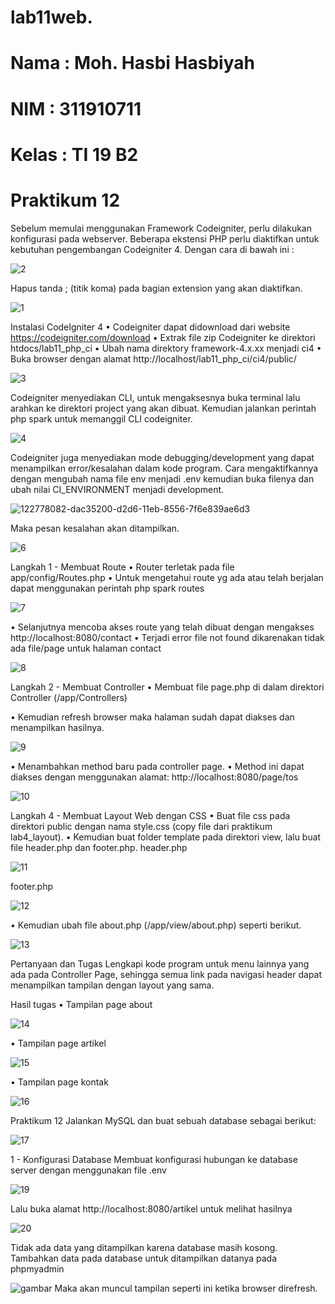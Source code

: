 # lab11web.

# Nama : Moh. Hasbi Hasbiyah
# NIM : 311910711
# Kelas : TI 19 B2

# Praktikum 12


Sebelum memulai menggunakan Framework Codeigniter, perlu dilakukan konfigurasi pada webserver. Beberapa ekstensi PHP perlu diaktifkan untuk kebutuhan pengembangan Codeigniter 4. Dengan cara di bawah ini : 

![2](https://user-images.githubusercontent.com/81578584/122822528-630e1b00-d308-11eb-8221-aaeba046a73a.png)


Hapus tanda ; (titik koma) pada bagian extension yang akan diaktifkan.

![1](https://user-images.githubusercontent.com/81578584/122822630-83d67080-d308-11eb-91e0-4a193ae47fce.png)


Instalasi CodeIgniter 4 • Codeigniter dapat didownload dari website https://codeigniter.com/download • Extrak file zip Codeigniter ke direktori htdocs/lab11_php_ci • Ubah nama direktory framework-4.x.xx menjadi ci4 • Buka browser dengan alamat http://localhost/lab11_php_ci/ci4/public/

![3](https://user-images.githubusercontent.com/81578584/122822792-c009d100-d308-11eb-8b4b-610557f5c590.png)


Codeigniter menyediakan CLI, untuk mengaksesnya buka terminal lalu arahkan ke direktori project yang akan dibuat. Kemudian jalankan perintah php spark untuk memanggil CLI codeigniter.

![4](https://user-images.githubusercontent.com/81578584/122823080-1e36b400-d309-11eb-9bc9-55c96e58f60c.png)


Codeigniter juga menyediakan mode debugging/development yang dapat menampilkan error/kesalahan dalam kode program. Cara mengaktifkannya dengan mengubah nama file env menjadi .env kemudian buka filenya dan ubah nilai CI_ENVIRONMENT menjadi development.

![122778082-dac35200-d2d6-11eb-8556-7f6e839ae6d3](https://user-images.githubusercontent.com/81578584/122823215-458d8100-d309-11eb-8d54-fcff7d119415.png)


Maka pesan kesalahan akan ditampilkan.

![6](https://user-images.githubusercontent.com/81578584/122823311-63f37c80-d309-11eb-9993-dd87c72e17da.png)


Langkah 1 - Membuat Route • Router terletak pada file app/config/Routes.php • Untuk mengetahui route yg ada atau telah berjalan dapat menggunakan perintah php spark routes

![7](https://user-images.githubusercontent.com/81578584/122823386-7f5e8780-d309-11eb-8473-10d197425c20.png)


• Selanjutnya mencoba akses route yang telah dibuat dengan mengakses http://localhost:8080/contact • Terjadi error file not found dikarenakan tidak ada file/page untuk halaman contact

![8](https://user-images.githubusercontent.com/81578584/122823565-b9c82480-d309-11eb-9ce4-8a67ccf86f82.png)


Langkah 2 - Membuat Controller • Membuat file page.php di dalam direktori Controller (/app/Controllers)

• Kemudian refresh browser maka halaman sudah dapat diakses dan menampilkan hasilnya.

![9](https://user-images.githubusercontent.com/81578584/122823709-e5e3a580-d309-11eb-9468-36e53ac5f4db.png)


• Menambahkan method baru pada controller page. • Method ini dapat diakses dengan menggunakan alamat: http://localhost:8080/page/tos

![10](https://user-images.githubusercontent.com/81578584/122823806-001d8380-d30a-11eb-8b54-eb5991e2644c.png)


Langkah 4 - Membuat Layout Web dengan CSS • Buat file css pada direktori public dengan nama style.css (copy file dari praktikum lab4_layout). • Kemudian buat folder template pada direktori view, lalu buat file header.php dan footer.php. header.php

![11](https://user-images.githubusercontent.com/81578584/122823926-2511f680-d30a-11eb-861b-058752c23bf1.png)

footer.php

![12](https://user-images.githubusercontent.com/81578584/122823991-3bb84d80-d30a-11eb-88b3-58915733e7ef.png)


• Kemudian ubah file about.php (/app/view/about.php) seperti berikut.

![13](https://user-images.githubusercontent.com/81578584/122824059-538fd180-d30a-11eb-906c-b9d916b149e0.png)


Pertanyaan dan Tugas Lengkapi kode program untuk menu lainnya yang ada pada Controller Page, sehingga semua link pada navigasi header dapat menampilkan tampilan dengan layout yang sama.

Hasil tugas • Tampilan page about

![14](https://user-images.githubusercontent.com/81578584/122824138-71f5cd00-d30a-11eb-9f70-80a6edaeb638.png)


• Tampilan page artikel

![15](https://user-images.githubusercontent.com/81578584/122824193-88038d80-d30a-11eb-82fb-9995197d93ea.png)


• Tampilan page kontak

![16](https://user-images.githubusercontent.com/81578584/122824251-9e114e00-d30a-11eb-8c62-ac6cb0222295.png)


Praktikum 12 Jalankan MySQL dan buat sebuah database sebagai berikut:

![17](https://user-images.githubusercontent.com/81578584/122824347-b7b29580-d30a-11eb-8af1-b87593fcb6b3.png)


1 - Konfigurasi Database Membuat konfigurasi hubungan ke database server dengan menggunakan file .env

![19](https://user-images.githubusercontent.com/81578584/122824646-25f75800-d30b-11eb-9765-142a7e9b4767.png)


Lalu buka alamat http://localhost:8080/artikel untuk melihat hasilnya

![20](https://user-images.githubusercontent.com/81578584/122825631-65727400-d30c-11eb-916c-b0d5910c8e00.png)


Tidak ada data yang ditampilkan karena database masih kosong. Tambahkan data pada database untuk ditampilkan datanya pada phpmyadmin

![gambar](https://user-images.githubusercontent.com/81578584/122825693-79b67100-d30c-11eb-92e0-fc66247a9226.png)
Maka akan muncul tampilan seperti ini ketika browser direfresh.












